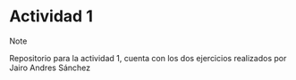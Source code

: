 # Actividad 1
>[!NOTE] 
>Repositorio para la actividad 1, cuenta con los dos ejercicios realizados por Jairo Andres Sánchez
